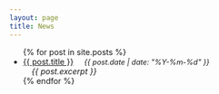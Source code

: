 ```yaml
---
layout: page
title: News
---
```


<ul>
  {% for post in site.posts %}
    <li>
      <a href="{{site.url}}/{{ post.url }}">{{ post.title }}</a>
      <span style="margin-left:15px;font-style:italic;font-size:0.8rem">{{ post.date | date: "%Y-%m-%d" }}</span>
      <div style="margin-left:15px;font-style:italic">{{ post.excerpt }}</div>
    </li>
  {% endfor %}
</ul>
